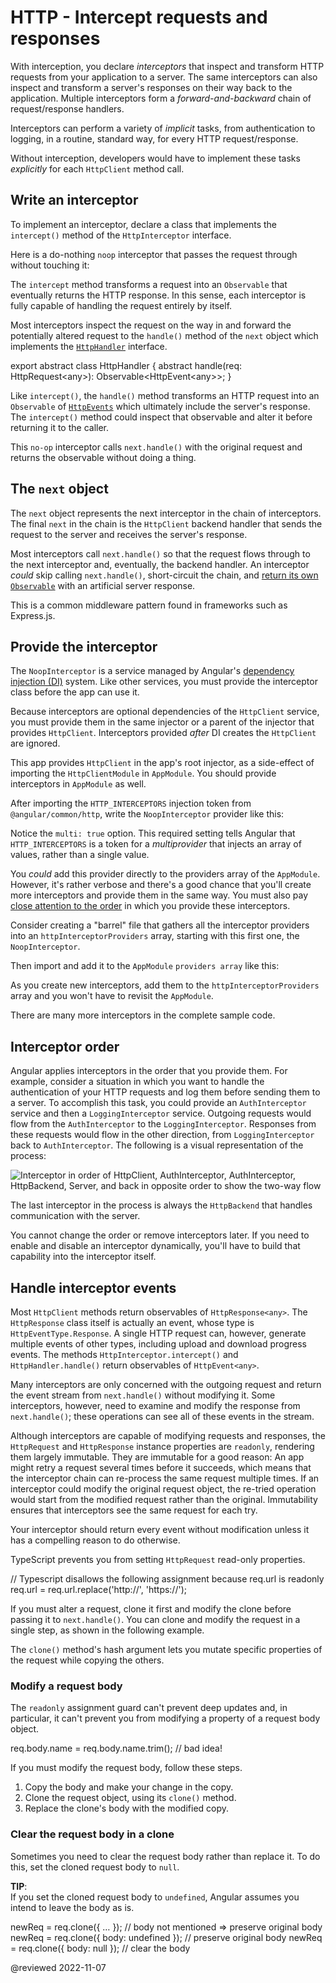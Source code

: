 # HTTP - Intercept requests and responses

With interception, you declare *interceptors* that inspect and transform HTTP requests from your application to a server.
The same interceptors can also inspect and transform a server's responses on their way back to the application.
Multiple interceptors form a *forward-and-backward* chain of request/response handlers.

Interceptors can perform a variety of  *implicit* tasks, from authentication to logging, in a routine, standard way, for every HTTP request/response.

Without interception, developers would have to implement these tasks *explicitly* for each `HttpClient` method call.

## Write an interceptor

To implement an interceptor, declare a class that implements the `intercept()` method of the `HttpInterceptor` interface.

Here is a do-nothing `noop` interceptor that passes the request through without touching it:

<code-example header="app/http-interceptors/noop-interceptor.ts" path="http/src/app/http-interceptors/noop-interceptor.ts"></code-example>

The `intercept` method transforms a request into an `Observable` that eventually returns the HTTP response.
In this sense, each interceptor is fully capable of handling the request entirely by itself.

Most interceptors inspect the request on the way in and forward the potentially altered request to the `handle()` method of the `next` object which implements the [`HttpHandler`](api/common/http/HttpHandler) interface.

<code-example format="javascript" language="javascript">

export abstract class HttpHandler {
  abstract handle(req: HttpRequest&lt;any&gt;): Observable&lt;HttpEvent&lt;any&gt;&gt;;
}

</code-example>

Like `intercept()`, the `handle()` method transforms an HTTP request into an `Observable` of [`HttpEvents`](#interceptor-events) which ultimately include the server's response.
The `intercept()` method could inspect that observable and alter it before returning it to the caller.

This `no-op` interceptor calls `next.handle()` with the original request and returns the observable without doing a thing.

## The `next` object

The `next` object represents the next interceptor in the chain of interceptors.
The final `next` in the chain is the `HttpClient` backend handler that sends the request to the server and receives the server's response.

Most interceptors call `next.handle()` so that the request flows through to the next interceptor and, eventually, the backend handler.
An interceptor *could* skip calling `next.handle()`, short-circuit the chain, and [return its own `Observable`](#caching) with an artificial server response.

This is a common middleware pattern found in frameworks such as Express.js.

## Provide the interceptor

The `NoopInterceptor` is a service managed by Angular's [dependency injection (DI)](guide/dependency-injection) system.
Like other services, you must provide the interceptor class before the app can use it.

Because interceptors are optional dependencies of the `HttpClient` service, you must provide them in the same injector or a parent of the injector that provides `HttpClient`.
Interceptors provided *after* DI creates the `HttpClient` are ignored.

This app provides `HttpClient` in the app's root injector, as a side-effect of importing the `HttpClientModule` in `AppModule`.
You should provide interceptors in `AppModule` as well.

After importing the `HTTP_INTERCEPTORS` injection token from `@angular/common/http`, write the `NoopInterceptor` provider like this:

<code-example path="http/src/app/http-interceptors/index.ts" region="noop-provider"></code-example>

Notice the `multi: true` option.
This required setting tells Angular that `HTTP_INTERCEPTORS` is a token for a *multiprovider* that injects an array of values, rather than a single value.

You *could* add this provider directly to the providers array of the `AppModule`.
However, it's rather verbose and there's a good chance that you'll create more interceptors and provide them in the same way.
You must also pay [close attention to the order](#interceptor-order) in which you provide these interceptors.

Consider creating a "barrel" file that gathers all the interceptor providers into an `httpInterceptorProviders` array, starting with this first one, the `NoopInterceptor`.

<code-example header="app/http-interceptors/index.ts" path="http/src/app/http-interceptors/index.ts" region="interceptor-providers"></code-example>

Then import and add it to the `AppModule` `providers array` like this:

<code-example header="app/app.module.ts (interceptor providers)" path="http/src/app/app.module.ts" region="interceptor-providers"></code-example>

As you create new interceptors, add them to the `httpInterceptorProviders` array and you won't have to revisit the `AppModule`.

<div class="alert is-helpful">

There are many more interceptors in the complete sample code.

</div>

## Interceptor order

Angular applies interceptors in the order that you provide them.
For example, consider a situation in which you want to handle the authentication of your HTTP requests and log them before sending them to a server.
To accomplish this task, you could provide an `AuthInterceptor` service and then a `LoggingInterceptor` service.
Outgoing requests would flow from the `AuthInterceptor` to the `LoggingInterceptor`.
Responses from these requests would flow in the other direction, from `LoggingInterceptor` back to `AuthInterceptor`.
The following is a visual representation of the process:

<div class="lightbox">

<img alt="Interceptor in order of HttpClient, AuthInterceptor, AuthInterceptor, HttpBackend, Server, and back in opposite order to show the two-way flow" src="generated/images/guide/http/interceptor-order.svg">

</div>

<div class="alert is-helpful">

The last interceptor in the process is always the `HttpBackend` that handles communication with the server.

</div>

You cannot change the order or remove interceptors later.
If you need to enable and disable an interceptor dynamically, you'll have to build that capability into the interceptor itself.

<a id="interceptor-events"></a>

## Handle interceptor events

Most `HttpClient` methods return observables of `HttpResponse<any>`.
The `HttpResponse` class itself is actually an event, whose type is `HttpEventType.Response`.
A single HTTP request can, however, generate multiple events of other types, including upload and download progress events.
The methods `HttpInterceptor.intercept()` and `HttpHandler.handle()` return observables of `HttpEvent<any>`.

Many interceptors are only concerned with the outgoing request and return the event stream from `next.handle()` without modifying it.
Some interceptors, however, need to examine and modify the response from `next.handle()`; these operations can see all of these events in the stream.

<a id="immutability"></a>

Although interceptors are capable of modifying requests and responses, the `HttpRequest` and `HttpResponse` instance properties are `readonly`, rendering them largely immutable.
They are immutable for a good reason:
An app might retry a request several times before it succeeds, which means that the interceptor chain can re-process the same request multiple times.
If an interceptor could modify the original request object, the re-tried operation would start from the modified request rather than the original.
Immutability ensures that interceptors see the same request for each try.

<div class="alert is-helpful">

Your interceptor should return every event without modification unless it has a compelling reason to do otherwise.

</div>

TypeScript prevents you from setting `HttpRequest` read-only properties.

<code-example format="javascript" language="javascript">

// Typescript disallows the following assignment because req.url is readonly
req.url = req.url.replace('http://', 'https://');

</code-example>

If you must alter a request, clone it first and modify the clone before passing it to `next.handle()`.
You can clone and modify the request in a single step, as shown in the following example.

<code-example header="app/http-interceptors/ensure-https-interceptor.ts (excerpt)" path="http/src/app/http-interceptors/ensure-https-interceptor.ts" region="excerpt"></code-example>

The `clone()` method's hash argument lets you mutate specific properties of the request while copying the others.

### Modify a request body

The `readonly` assignment guard can't prevent deep updates and, in particular, it can't prevent you from modifying a property of a request body object.

<code-example format="javascript" language="javascript">

req.body.name = req.body.name.trim(); // bad idea!

</code-example>

If you must modify the request body, follow these steps.

1.  Copy the body and make your change in the copy.
1.  Clone the request object, using its `clone()` method.
1.  Replace the clone's body with the modified copy.

<code-example header="app/http-interceptors/trim-name-interceptor.ts (excerpt)" path="http/src/app/http-interceptors/trim-name-interceptor.ts" region="excerpt"></code-example>

### Clear the request body in a clone

Sometimes you need to clear the request body rather than replace it.
To do this, set the cloned request body to `null`.

<div class="alert is-helpful">

**TIP**: <br />
If you set the cloned request body to `undefined`, Angular assumes you intend to leave the body as is.

</div>

<code-example format="javascript" language="javascript">

newReq = req.clone({ &hellip; }); // body not mentioned =&gt; preserve original body
newReq = req.clone({ body: undefined }); // preserve original body
newReq = req.clone({ body: null }); // clear the body

</code-example>

@reviewed 2022-11-07
